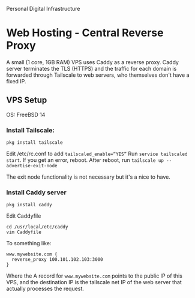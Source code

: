 Personal Digital Infrastructure

# Web Hosting - Central Reverse Proxy

A small (1 core, 1GB RAM) VPS uses Caddy as a reverse proxy. Caddy server terminates the TLS (HTTPS) and the traffic for each domain is forwarded through Tailscale to web servers, who themselves don't have a fixed IP. 

## VPS Setup

OS: FreeBSD 14

### Install Tailscale:
```
pkg install tailscale
```
Edit /etc/rc.conf to add `tailscaled_enable=“YES”`
Run `service tailscaled start`. If you get an error, reboot.
After reboot, run `tailscale up --advertise-exit-node`

The exit node functionality is not necessary but it's a nice to have.

### Install Caddy server

```
pkg install caddy
```
Edit Caddyfile
```
cd /usr/local/etc/caddy
vim Caddyfile
```
To something like:
```
www.mywebsite.com {
  reverse_proxy 100.101.102.103:3000
}
```
Where the A record for `www.mywebsite.com` points to the public IP of this VPS, and the destination IP is the tailscale net IP of the web server that actually processes the request.
